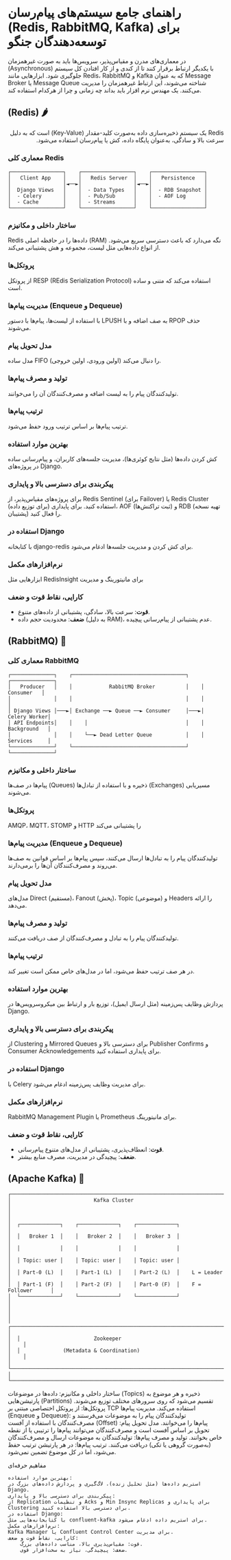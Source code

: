 # راهنمای جامع سیستم‌های پیام‌رسان (Redis, RabbitMQ, Kafka) برای توسعه‌دهندگان جنگو
در معماری‌های مدرن و مقیاس‌پذیر، سرویس‌ها باید به صورت غیرهمزمان (Asynchronous) با یکدیگر ارتباط برقرار کنند تا از کندی و از کار افتادن کل سیستم جلوگیری شود. ابزارهایی مانند Redis، RabbitMQ و Kafka که به عنوان Message Broker یا Message Queue شناخته می‌شوند، این ارتباط غیرهمزمان را مدیریت می‌کنند. یک مهندس نرم افزار باید بداند چه زمانی و چرا از هرکدام استفاده کند.

## (Redis) 🌶️
<div dir="rtl">
Redis یک سیستم ذخیره‌سازی داده به‌صورت کلید-مقدار (Key-Value) است که به دلیل سرعت بالا و سادگی، به‌عنوان پایگاه داده، کش یا پیام‌رسان استفاده می‌شود.
</div>

### معماری کلی Redis

```
┌─────────────────┐    ┌─────────────────┐    ┌─────────────────┐
│   Client App    │    │   Redis Server  │    │   Persistence   │
│                 │◄──►│                 │◄──►│                 │
│  Django Views   │    │  - Data Types   │    │  - RDB Snapshot │
│  - Celery       │    │  - Pub/Sub      │    │  - AOF Log      │
│  - Cache        │    │  - Streams      │    │                 │
└─────────────────┘    └─────────────────┘    └─────────────────┘
```
### ساختار داخلی و مکانیزم
Redis داده‌ها را در حافظه اصلی (RAM) نگه می‌دارد که باعث دسترسی سریع می‌شود. از انواع داده‌هایی مثل لیست، مجموعه و هش پشتیبانی می‌کند.
### پروتکل‌ها
از پروتکل RESP (REdis Serialization Protocol) استفاده می‌کند که متنی و ساده است.
### مدیریت پیام‌ها (Enqueue و Dequeue)
با استفاده از لیست‌ها، پیام‌ها با دستور LPUSH به صف اضافه و با RPOP حذف می‌شوند.
### مدل تحویل پیام
 مدل ساده FIFO (اولین ورودی، اولین خروجی) را دنبال می‌کند.
### تولید و مصرف پیام‌ها
تولیدکنندگان پیام را به لیست اضافه و مصرف‌کنندگان آن را می‌خوانند.
### ترتیب پیام‌ها
ترتیب پیام‌ها بر اساس ترتیب ورود حفظ می‌شود.
### بهترین موارد استفاده
کش کردن داده‌ها (مثل نتایج کوئری‌ها)، مدیریت جلسه‌های کاربران، و پیام‌رسانی ساده در پروژه‌های Django.
### پیکربندی برای دسترسی بالا و پایداری
برای پروژه‌های مقیاس‌پذیر، از Redis Sentinel (برای Failover) یا Redis Cluster (برای توزیع داده) استفاده کنید. برای پایداری، AOF (ثبت تراکنش‌ها) و RDB (تهیه نسخه پشتیبان) را فعال کنید.
### استفاده در Django
 با کتابخانه django-redis برای کش کردن و مدیریت جلسه‌ها ادغام می‌شود.
### نرم‌افزارهای مکمل
ابزارهایی مثل RedisInsight برای مانیتورینگ و مدیریت
### کارایی، نقاط قوت و ضعف
- **قوت**: سرعت بالا، سادگی، پشتیبانی از داده‌های متنوع.
- **ضعف**: محدودیت حجم داده (به دلیل RAM)، عدم پشتیبانی از پیام‌رسانی پیچیده.

## (RabbitMQ) 🐇


### معماری کلی RabbitMQ

```
┌──────────────┐    ┌─────────────────────────────────────┐    ┌──────────────┐
│   Producer   │    │            RabbitMQ Broker          │    │   Consumer   │
│              │    │                                     │    │              │
│ Django Views │───►│ Exchange ──► Queue ──► Consumer     │───►│ Celery Worker│
│ API Endpoints│    │    │                                │    │ Background   │
│              │    │    └──► Dead Letter Queue           │    │ Services     │
└──────────────┘    └─────────────────────────────────────┘    └──────────────┘
```

### ساختار داخلی و مکانیزم
پیام‌ها در صف‌ها (Queues) ذخیره و با استفاده از تبادل‌ها (Exchanges) مسیریابی می‌شوند.
### پروتکل‌ها
AMQP، MQTT، STOMP و HTTP را پشتیبانی می‌کند
### مدیریت پیام‌ها (Enqueue و Dequeue)
تولیدکنندگان پیام را به تبادل‌ها ارسال می‌کنند، سپس پیام‌ها بر اساس قوانین به صف‌ها می‌روند و مصرف‌کنندگان آن‌ها را برمی‌دارند.
### مدل تحویل پیام
مدل‌های Direct (مستقیم)، Fanout (پخش)، Topic (موضوعی) و Headers را ارائه می‌دهد.
### تولید و مصرف پیام‌ها
تولیدکنندگان پیام را به تبادل و مصرف‌کنندگان از صف دریافت می‌کنند.
### ترتیب پیام‌ها
در هر صف ترتیب حفظ می‌شود، اما در مدل‌های خاص ممکن است تغییر کند.
### بهترین موارد استفاده
پردازش وظایف پس‌زمینه (مثل ارسال ایمیل)، توزیع بار و ارتباط بین میکروسرویس‌ها در Django.
### پیکربندی برای دسترسی بالا و پایداری
از Clustering و Mirrored Queues برای دسترسی بالا و Publisher Confirms و Consumer Acknowledgements برای پایداری استفاده کنید.
### استفاده در Django
با Celery برای مدیریت وظایف پس‌زمینه ادغام می‌شود.
### نرم‌افزارهای مکمل
RabbitMQ Management Plugin یا Prometheus برای مانیتورینگ.
### کارایی، نقاط قوت و ضعف
- **قوت**: انعطاف‌پذیری، پشتیبانی از مدل‌های متنوع پیام‌رسانی.
- **ضعف**: پیچیدگی در مدیریت، مصرف منابع بیشتر.

## (Apache Kafka) 🌊

```
┌─────────────────────────────────────────────────────────────────────────────┐
│                           Kafka Cluster                                     │
│                                                                             │
│  ┌─────────────┐    ┌─────────────┐    ┌─────────────┐                      │
│  │   Broker 1  │    │   Broker 2  │    │   Broker 3  │                      │
│  │             │    │             │    │             │                      │
│  │ Topic: user │    │ Topic: user │    │ Topic: user │                      │
│  │ Part-0 (L)  │    │ Part-1 (L)  │    │ Part-2 (L)  │    L = Leader        │
│  │ Part-1 (F)  │    │ Part-2 (F)  │    │ Part-0 (F)  │    F = Follower      │
│  └─────────────┘    └─────────────┘    └─────────────┘                      │
│                                                                             │
│  ┌─────────────────────────────────────────────────────────────────────┐    │
│  │                        Zookeeper                                    │    │
│  │              (Metadata & Coordination)                              │    │
│  └─────────────────────────────────────────────────────────────────────┘    │
└─────────────────────────────────────────────────────────────────────────────┘
```
ساختار داخلی و مکانیزم:
    داده‌ها در موضوعات (Topics) ذخیره و هر موضوع به پارتیشن‌هایی (Partitions) تقسیم می‌شود که روی سرورهای مختلف توزیع می‌شوند.
    پروتکل‌ها:
    از پروتکل اختصاصی مبتنی بر TCP استفاده می‌کند.
    مدیریت پیام‌ها (Enqueue و Dequeue):
    تولیدکنندگان پیام را به موضوعات می‌فرستند و مصرف‌کنندگان با استفاده از آفست (Offset) پیام‌ها را می‌خوانند.
    مدل تحویل پیام:
    تحویل بر اساس آفست است و مصرف‌کنندگان می‌توانند پیام‌ها را ترتیبی یا از نقطه خاص بخوانند.
    تولید و مصرف پیام‌ها:
    تولیدکنندگان به موضوعات ارسال و مصرف‌کنندگان (به‌صورت گروهی یا تکی) دریافت می‌کنند.
    ترتیب پیام‌ها:
    در هر پارتیشن ترتیب حفظ می‌شود، اما در کل موضوع تضمین نمی‌شود.

مفاهیم حرفه‌ای

    بهترین موارد استفاده:
    استریم داده‌ها (مثل تحلیل زنده)، لاگ‌گیری و پردازش داده‌های بزرگ در Django.
    پیکربندی برای دسترسی بالا و پایداری:
    از Replication و تنظیمات Acks و Min Insync Replicas برای پایداری و Clustering برای دسترسی بالا استفاده کنید.
    استفاده در Django:
    با کتابخانه‌هایی مثل confluent-kafka برای استریم داده ادغام می‌شود.
    نرم‌افزارهای مکمل:
    Kafka Manager یا Confluent Control Center برای مدیریت.
    کارایی، نقاط قوت و ضعف:
        قوت: مقیاس‌پذیری بالا، مناسب داده‌های بزرگ.
        ضعف: پیچیدگی، نیاز به سخت‌افزار قوی.

